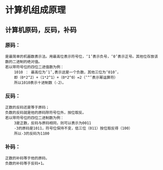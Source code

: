 # 计算机组成原理
## 计算机原码，反码，补码
### 原码：
	是最简单的机器数表示法。用最高位表示符号位，‘1’表示负号，‘0’表示正号。其他位存放该数的二进制的绝对值。
	若以带符号位的四位二进值数为例： 
	    1010 ： 最高位为‘1’,表示这是一个负数，其他三位为‘010’，
	    即（0*2^2）+（1*2^1）+（0*2^0）=2（‘^’表示幂运算符）
	    所以1010表示十进制数（-2）。
### 反码：
	正数的反码还是等于原码；
	负数的反码就是他的原码除符号位外，按位取反。      
    若以带符号位的四位二进制数为例：
        3是正数，反码与原码相同，则可以表示为0011
        -3的原码是1011，符号位保持不变，低三位（011）按位取反得（100）
        所以-3的反码为1100
### 补码：
	正数的补码等于他的原码，
	负数的补码等于反码+1。        
